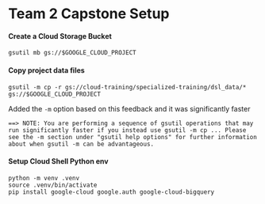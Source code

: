 # Team 2 Capstone Setup

#### Create a Cloud Storage Bucket
 
```gsutil mb gs://$GOOGLE_CLOUD_PROJECT``` 

#### Copy project data files

```gsutil -m cp -r gs://cloud-training/specialized-training/dsl_data/* gs://$GOOGLE_CLOUD_PROJECT```

Added the `-m` option based on this feedback and it was significantly faster
```
==> NOTE: You are performing a sequence of gsutil operations that may
run significantly faster if you instead use gsutil -m cp ... Please
see the -m section under "gsutil help options" for further information
about when gsutil -m can be advantageous.
```
#### Setup Cloud Shell Python env

```
python -m venv .venv
source .venv/bin/activate
pip install google-cloud google.auth google-cloud-bigquery
```